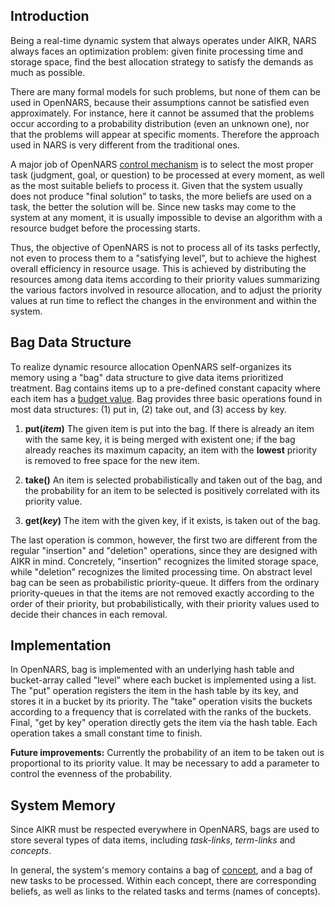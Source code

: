 ## Introduction

Being a real-time dynamic system that always operates under AIKR, NARS always faces an optimization problem: given finite processing time and storage space, find the best allocation strategy to satisfy the demands as much as possible.

There are many formal models for such problems, but none of them can be used in OpenNARS, because their assumptions cannot be satisfied even approximately. For instance, here it cannot be assumed that the problems occur according to a probability distribution (even an unknown one), nor that the problems will appear at specific moments. Therefore the approach used in NARS is very different from the traditional ones.

A major job of OpenNARS [control mechanism](https://github.com/opennars/opennars/wiki/Inference-Control) is to select the most proper task (judgment, goal, or question) to be processed at every moment, as well as the most suitable beliefs to process it. Given that the system usually does not produce "final solution" to tasks, the more beliefs are used on a task, the better the solution will be. Since new tasks may come to the system at any moment, it is usually impossible to devise an algorithm with a resource budget before the processing starts. 

Thus, the objective of OpenNARS is not to process all of its tasks perfectly, not even to process them to a "satisfying level", but to achieve the highest overall efficiency in resource usage. This is achieved by distributing the resources among data items according to their priority values summarizing the various factors involved in resource allocation, and to adjust the priority values at run time to reflect the changes in the environment and within the system.

## Bag Data Structure

To realize dynamic resource allocation OpenNARS self-organizes its memory using a "bag" data structure to give data items prioritized treatment. Bag contains items up to a pre-defined constant capacity where each item has a [budget value](https://github.com/opennars/opennars/wiki/Budget-Value). Bag provides three basic operations found in most data structures: (1) put in, (2) take out, and (3) access by key.

1. **put(_item_)** The given item is put into the bag. If there is already an item with the same key, it is being merged with existent one; if the bag already reaches its maximum capacity, an item with the **lowest** priority is removed to free space for the new item.

2. **take()** An item is selected probabilistically and taken out of the bag, and the probability for an item to be selected is positively correlated with its priority value.

3. **get(_key_)** The item with the given key, if it exists, is taken out of the bag.

The last operation is common, however, the first two are different from the regular "insertion" and "deletion" operations, since they are designed with AIKR in mind. Concretely, "insertion" recognizes the limited storage space, while "deletion" recognizes the limited processing time. On abstract level bag can be seen as probabilistic priority-queue. It differs from the ordinary priority-queues in that the items are not removed exactly according to the order of their priority, but probabilistically, with their priority values used to decide their chances in each removal.

## Implementation

In OpenNARS, bag is implemented with an underlying hash table and bucket-array called "level" where each bucket is implemented using a list. The "put" operation registers the item in the hash table by its key, and stores it in a bucket by its priority. The "take" operation visits the buckets according to a frequency that is correlated with the ranks of the buckets. Final, "get by key" operation directly gets the item via the hash table. Each operation takes a small constant time to finish.

**Future improvements:** Currently the probability of an item to be taken out is proportional to its priority value. It may be necessary to add a parameter to control the evenness of the probability.

## System Memory

Since AIKR must be respected everywhere in OpenNARS, bags are used to store several types of data items, including _task-links_, _term-links_ and _concepts_. 

In general, the system's memory contains a bag of [concept](https://github.com/opennars/opennars/wiki/Concept-Object:-Content-and-Attributes), and a bag of new tasks to be processed. Within each concept, there are corresponding beliefs, as well as links to the related tasks and terms (names of concepts).
